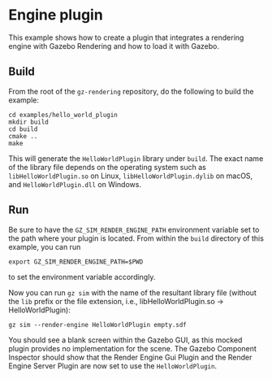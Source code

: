 # Engine plugin

This example shows how to create a plugin that integrates a rendering engine with
Gazebo Rendering and how to load it with Gazebo.

## Build

From the root of the `gz-rendering` repository, do the following to build the example:

~~~
cd examples/hello_world_plugin
mkdir build
cd build
cmake ..
make
~~~

This will generate the `HelloWorldPlugin` library under `build`.
The exact name of the library file depends on the operating system
such as `libHelloWorldPlugin.so` on Linux, `libHelloWorldPlugin.dylib` on macOS,
and `HelloWorldPlugin.dll` on Windows.

## Run

Be sure to have the `GZ_SIM_RENDER_ENGINE_PATH` environment variable set to the path
where your plugin is located.  From within the `build` directory of this example, you can run

~~~
export GZ_SIM_RENDER_ENGINE_PATH=$PWD
~~~

to set the environment variable accordingly.


Now you can run `gz sim` with the name of the resultant library file (without the `lib` prefix
or the file extension, i.e., libHelloWorldPlugin.so -> HelloWorldPlugin):

~~~
gz sim --render-engine HelloWorldPlugin empty.sdf
~~~

You should see a blank screen within the Gazebo GUI, as this mocked plugin provides no implementation
for the scene. The Gazebo Component Inspector should show that the Render Engine Gui Plugin and
the Render Engine Server Plugin are now set to use the `HelloWorldPlugin`.
